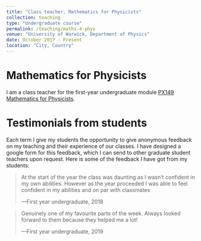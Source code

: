 ```yaml
---
title: "Class teacher, Mathematics for Physicists"
collection: teaching
type: "Undergraduate course"
permalink: /teaching/maths-4-phys
venue: "University of Warwick, Department of Physics"
date: October 2017 - Present
location: "City, Country"
---
```


Mathematics for Physicists
==========================
I am a class teacher for the first-year undergraduate module [PX149 Mathematics for Physicists](https://warwick.ac.uk/services/aro/dar/quality/modules/undergraduate/px/px149/). 

Testimonials from students
==========================
Each term I give my students the opportunity to give anonymous feedback on my teaching and their experience of our classes. I have designed a google form for this feedback, which I can send to other graduate student teachers upon request. Here is some of the feedback I have got from my students:

<blockquote>
    <p>At the start of the year the class was daunting as I wasn’t confident in my own abilities. However as the year proceeded I was able to feel confident in my abilities and on par with classmates</p>
    <footer>—First year undergraduate, 2018</footer>
</blockquote>

<blockquote>
    <p>Genuinely one of my favourite parts of the week. Always looked forward to them because they helped me a lot!</p>
    <footer>—First year undergraduate, 2019</footer>
</blockquote>
